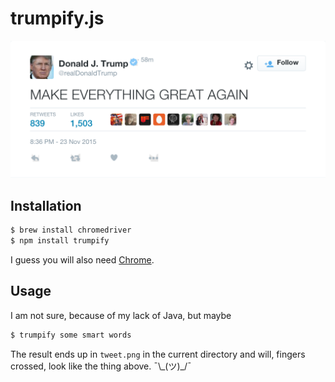 # trumpify.js

![MAKE EVERYTHING GREAT AGAIN](example.png)

## Installation

```bash
$ brew install chromedriver
$ npm install trumpify
```

I guess you will also need [Chrome][1].

[1]: https://www.google.com/chrome/browser/desktop/

## Usage

I am not sure, because of my lack of Java, but maybe

```bash
$ trumpify some smart words
```

The result ends up in `tweet.png` in the current directory and will,
fingers crossed, look like the thing above. ¯\\\_(ツ)\_/¯


